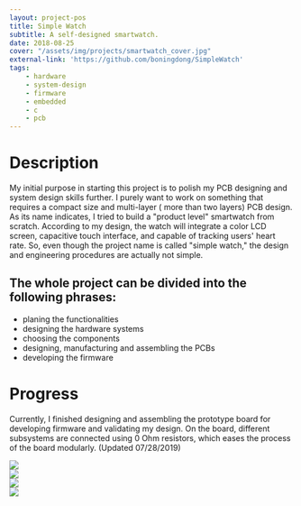 ```yaml
---
layout: project-pos
title: Simple Watch
subtitle: A self-designed smartwatch.
date: 2018-08-25
cover: "/assets/img/projects/smartwatch_cover.jpg"
external-link: 'https://github.com/boningdong/SimpleWatch'
tags:
    - hardware
    - system-design
    - firmware
    - embedded
    - c
    - pcb
---
```

# Description
My initial purpose in starting this project is to polish my PCB designing and system design skills further. I purely want to work on something that requires a compact size and multi-layer ( more than two layers) PCB design.
As its name indicates, I tried to build a "product level" smartwatch from scratch. According to my design, the watch will integrate a color LCD screen, capacitive touch interface,  and capable of tracking users' heart rate.  So, even though the project name is called "simple watch," the design and engineering procedures are actually not simple.
## The whole project can be divided into the following phrases:
- planing the functionalities
- designing the hardware systems
- choosing the components
- designing, manufacturing and assembling the  PCBs
- developing the firmware
# Progress
Currently, I finished designing and assembling the prototype board for developing firmware and validating my design. On the board, different subsystems are connected using 0 Ohm resistors, which eases the process of the board modularly. (Updated 07/28/2019)
<div class="row justify-content-center d-flex">
    <div class="col-lg-6">
        <img class="project-photo mx-auto my-2 my-md-4" src="{{ site.baseurl }}/assets/img/projects/smartwatch_2.jpg">
    </div>
    <div class="col-lg-6">
        <img class="project-photo mx-auto my-2 my-md-4" src="{{ site.baseurl }}/assets/img/projects/smartwatch_3.jpg">
    </div>
    <div class="col-lg-6">
        <img class="project-photo mx-auto my-2 my-md-4" src="{{ site.baseurl }}/assets/img/projects/smartwatch_4.jpg">
    </div>
    <div class="col-lg-6">
        <img class="project-photo mx-auto my-2 my-md-4" src="{{ site.baseurl }}/assets/img/projects/smartwatch_5.jpg">
    </div>
</div>